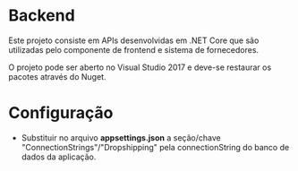 # Backend

Este projeto consiste em APIs desenvolvidas em .NET Core que são utilizadas pelo componente de frontend e sistema de fornecedores.

O projeto pode ser aberto no Visual Studio 2017 e deve-se restaurar os pacotes através do Nuget.

# Configuração

<ul>
  <li>Substituir no arquivo <b>appsettings.json</b> a seção/chave "ConnectionStrings"/"Dropshipping" pela connectionString do banco de dados da aplicação.</li>
</ul>

